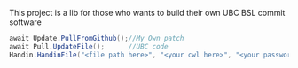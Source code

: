 This project is a lib for those who wants to build their own UBC BSL commit software
```csharp
await Update.PullFromGithub();//My Own patch
await Pull.UpdateFile();      //UBC code
Handin.HandinFile("<file path here>", "<your cwl here>", "<your password here>");//commit the file
```
